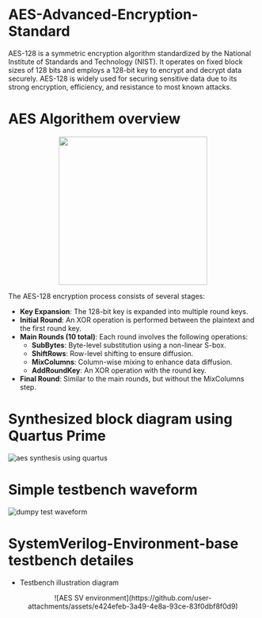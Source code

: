 # AES-Advanced-Encryption-Standard
AES-128 is a symmetric encryption algorithm standardized by the National Institute of Standards and Technology (NIST). It operates on fixed block sizes of 128 bits and employs a 128-bit key to encrypt and decrypt data securely. AES-128 is widely used for securing sensitive data due to its strong encryption, efficiency, and resistance to most known attacks.

# AES Algorithem overview
<p align="center">
  <img src="https://github.com/user-attachments/assets/b5708b66-67f5-463f-94fd-7f0518a286d3" border="0" width="300" />
</p>


The AES-128 encryption process consists of several stages:

- **Key Expansion**: The 128-bit key is expanded into multiple round keys.
- **Initial Round**: An XOR operation is performed between the plaintext and the first round key.
- **Main Rounds (10 total)**: Each round involves the following operations:
  - **SubBytes**: Byte-level substitution using a non-linear S-box.
  - **ShiftRows**: Row-level shifting to ensure diffusion.
  - **MixColumns**: Column-wise mixing to enhance data diffusion.
  - **AddRoundKey**: An XOR operation with the round key.
- **Final Round**: Similar to the main rounds, but without the MixColumns step.

# Synthesized block diagram using Quartus Prime
![aes synthesis using quartus](https://github.com/user-attachments/assets/7d2ccc31-4d6f-4387-8a46-ecc3949bec18)

# Simple testbench waveform
![dumpy test waveform](https://github.com/user-attachments/assets/b7aab423-1ff3-4ea6-85b4-201c61fb409b)

# SystemVerilog-Environment-base testbench detailes
- Testbench illustration diagram
<p align="center">
![AES SV environment](https://github.com/user-attachments/assets/e424efeb-3a49-4e8a-93ce-83f0dbf8f0d9)
</p>
